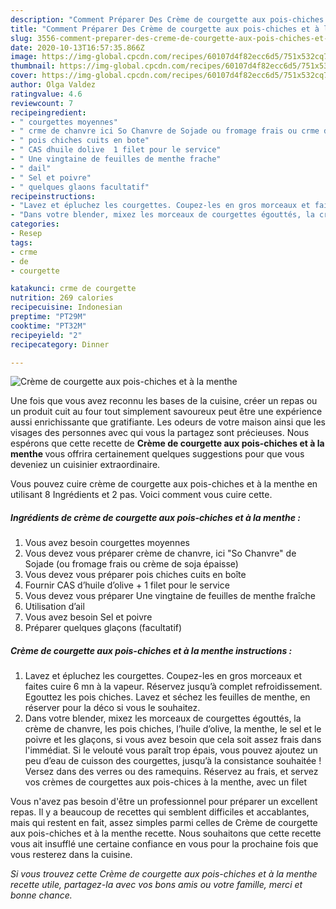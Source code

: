 ```yaml
---
description: "Comment Préparer Des Crème de courgette aux pois-chiches et à la menthe"
title: "Comment Préparer Des Crème de courgette aux pois-chiches et à la menthe"
slug: 3556-comment-preparer-des-creme-de-courgette-aux-pois-chiches-et-a-la-menthe
date: 2020-10-13T16:57:35.866Z
image: https://img-global.cpcdn.com/recipes/60107d4f82ecc6d5/751x532cq70/creme-de-courgette-aux-pois-chiches-et-a-la-menthe-photo-principale-de-la-recette.jpg
thumbnail: https://img-global.cpcdn.com/recipes/60107d4f82ecc6d5/751x532cq70/creme-de-courgette-aux-pois-chiches-et-a-la-menthe-photo-principale-de-la-recette.jpg
cover: https://img-global.cpcdn.com/recipes/60107d4f82ecc6d5/751x532cq70/creme-de-courgette-aux-pois-chiches-et-a-la-menthe-photo-principale-de-la-recette.jpg
author: Olga Valdez
ratingvalue: 4.6
reviewcount: 7
recipeingredient:
- " courgettes moyennes"
- " crme de chanvre ici So Chanvre de Sojade ou fromage frais ou crme de soja paisse"
- " pois chiches cuits en bote"
- " CAS dhuile dolive  1 filet pour le service"
- " Une vingtaine de feuilles de menthe frache"
- " dail"
- " Sel et poivre"
- " quelques glaons facultatif"
recipeinstructions:
- "Lavez et épluchez les courgettes. Coupez-les en gros morceaux et faites cuire 6 mn à la vapeur. Réservez jusqu’à complet refroidissement. Egouttez les pois chiches. Lavez et séchez les feuilles de menthe, en réserver pour la déco si vous le souhaitez."
- "Dans votre blender, mixez les morceaux de courgettes égouttés, la crème de chanvre, les pois chiches, l’huile d’olive, la menthe, le sel et le poivre et les glaçons, si vous avez besoin que cela soit assez frais dans l&#39;immédiat. Si le velouté vous paraît trop épais, vous pouvez ajoutez un peu d’eau de cuisson des courgettes, jusqu’à la consistance souhaitée ! Versez dans des verres ou des ramequins. Réservez au frais, et servez vos crèmes de courgettes aux pois-chices à la menthe, avec un filet"
categories:
- Resep
tags:
- crme
- de
- courgette

katakunci: crme de courgette 
nutrition: 269 calories
recipecuisine: Indonesian
preptime: "PT29M"
cooktime: "PT32M"
recipeyield: "2"
recipecategory: Dinner

---
```



![Crème de courgette aux pois-chiches et à la menthe](https://img-global.cpcdn.com/recipes/60107d4f82ecc6d5/751x532cq70/creme-de-courgette-aux-pois-chiches-et-a-la-menthe-photo-principale-de-la-recette.jpg)

Une fois que vous avez reconnu les bases de la cuisine, créer un repas ou un produit cuit au four tout simplement savoureux peut être une expérience aussi enrichissante que gratifiante. Les odeurs de votre maison ainsi que les visages des personnes avec qui vous la partagez sont précieuses. Nous espérons que cette recette de <strong> Crème de courgette aux pois-chiches et à la menthe </strong> vous offrira certainement quelques suggestions pour que vous deveniez un cuisinier extraordinaire.

<!--inarticleads1-->

Vous pouvez cuire crème de courgette aux pois-chiches et à la menthe en utilisant 8 Ingrédients et 2 pas. Voici comment vous cuire cette.

##### Ingrédients de crème de courgette aux pois-chiches et à la menthe :

1. Vous avez besoin  courgettes moyennes
1. Vous devez vous préparer  crème de chanvre, ici &#34;So Chanvre&#34; de Sojade (ou fromage frais ou crème de soja épaisse)
1. Vous devez vous préparer  pois chiches cuits en boîte
1. Fournir  CAS d’huile d’olive + 1 filet pour le service
1. Vous devez vous préparer  Une vingtaine de feuilles de menthe fraîche
1. Utilisation  d’ail
1. Vous avez besoin  Sel et poivre
1. Préparer  quelques glaçons (facultatif)




<!--inarticleads2-->

##### Crème de courgette aux pois-chiches et à la menthe instructions :

1. Lavez et épluchez les courgettes. Coupez-les en gros morceaux et faites cuire 6 mn à la vapeur. Réservez jusqu’à complet refroidissement. Egouttez les pois chiches. Lavez et séchez les feuilles de menthe, en réserver pour la déco si vous le souhaitez.
1. Dans votre blender, mixez les morceaux de courgettes égouttés, la crème de chanvre, les pois chiches, l’huile d’olive, la menthe, le sel et le poivre et les glaçons, si vous avez besoin que cela soit assez frais dans l&#39;immédiat. Si le velouté vous paraît trop épais, vous pouvez ajoutez un peu d’eau de cuisson des courgettes, jusqu’à la consistance souhaitée ! Versez dans des verres ou des ramequins. Réservez au frais, et servez vos crèmes de courgettes aux pois-chices à la menthe, avec un filet




<!--inarticleads1-->

<p>
Vous n'avez pas besoin d'être un professionnel pour préparer un excellent repas. Il y a beaucoup de recettes qui semblent difficiles et accablantes, mais qui restent en fait, assez simples parmi celles de Crème de courgette aux pois-chiches et à la menthe recette. Nous souhaitons que cette recette vous ait insufflé une certaine confiance en vous pour la prochaine fois que vous resterez dans la cuisine.
</p>

<p>
<i>Si vous trouvez cette Crème de courgette aux pois-chiches et à la menthe recette utile, partagez-la avec vos bons amis ou votre famille, merci et bonne chance.</i>
</p>
